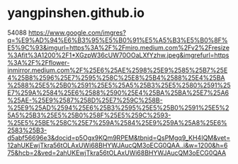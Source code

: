 # yangpinshen.github.io
54088
https://www.google.com/imgres?q=%E9%AD%94%E6%B3%95%E5%B0%91%E5%A5%B3%E5%B0%8F%E5%9C%93&imgurl=https%3A%2F%2Fmiro.medium.com%2Fv2%2Fresize%3Afit%3A1200%2F1*XGzpW36cUW70OOaLXfYzhw.jpeg&imgrefurl=https%3A%2F%2Fflower-inmirror.medium.com%2F%25E6%25AE%2598%25E9%2585%25B7%25E4%25B8%2596%25E7%2595%258C%25E8%25B4%2588%25E4%25BA%2588%25E5%25B0%2591%25E5%25A5%25B3%25E5%2580%2591%25E7%259A%2584%25E6%2588%2590%25E4%25BA%25BA%25E7%25A6%25AE-%25E9%2587%258D%25E7%259C%258B-%25E9%25AD%2594%25E6%25B3%2595%25E5%25B0%2591%25E5%25A5%25B3%25E5%25B0%258F%25E5%259C%2593-%25E5%25BE%258C%25E7%259A%2584%25E9%259A%25A8%25E6%2583%25B3-d5abf56696e3&docid=p5Ogx9KQm9RPEM&tbnid=QsPMgq9_KH4IQM&vet=12ahUKEwjTkra56tOLAxUWi68BHYWJAucQM3oECG0QAA..i&w=1200&h=675&hcb=2&ved=2ahUKEwjTkra56tOLAxUWi68BHYWJAucQM3oECG0QAA
